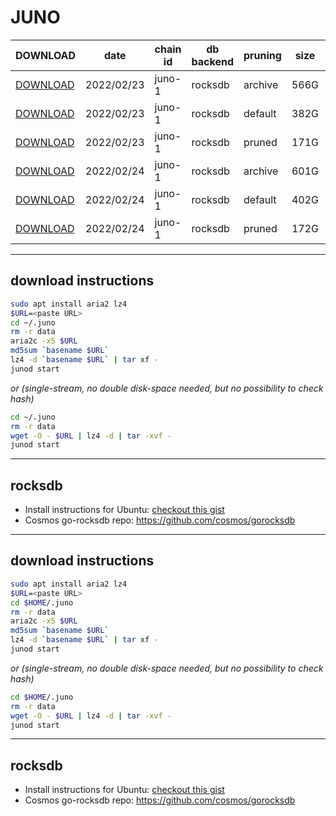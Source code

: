 # JUNO
 
| DOWNLOAD  | date | chain id | db backend | pruning | size | file name | hash |
| --------- | ---- | -------- | ---------- | ------- | ---- | --------- | ---- |
| [DOWNLOAD](https://quicksync.ccvalidators.com/SNAPSHOTS/juno-1_20220223_archive.tar.lz4) | 2022/02/23 | juno-1 | rocksdb | archive | 566G | juno-1_20220223_archive.tar.lz4 | f5d42284c8b5d37058e3a15c42994f92 |
| [DOWNLOAD](https://quicksync.ccvalidators.com/SNAPSHOTS/juno-1_20220223_default.tar.lz4) | 2022/02/23 | juno-1 | rocksdb | default | 382G | juno-1_20220223_default.tar.lz4 | 9117a0c8aaaca6e90f1614474cfe4694 |
| [DOWNLOAD](https://quicksync.ccvalidators.com/SNAPSHOTS/juno-1_20220223_pruned.tar.lz4) | 2022/02/23 | juno-1 | rocksdb | pruned | 171G | juno-1_20220223_pruned.tar.lz4 | 1c626ca8e862c12e64cc4d52dd577f67 |
| [DOWNLOAD](https://quicksync.ccvalidators.com/SNAPSHOTS/juno-1_20220224_archive.tar.lz4) | 2022/02/24 | juno-1 | rocksdb | archive | 601G | juno-1_20220224_archive.tar.lz4 | 12f79d8d4e1762f077dc78b46bc2f3e3 |
| [DOWNLOAD](https://quicksync.ccvalidators.com/SNAPSHOTS/juno-1_20220224_default.tar.lz4) | 2022/02/24 | juno-1 | rocksdb | default | 402G | juno-1_20220224_default.tar.lz4 | db56e613c7da2906c8bf8e81cd5609aa |
| [DOWNLOAD](https://quicksync.ccvalidators.com/SNAPSHOTS/juno-1_20220224_pruned.tar.lz4) | 2022/02/24 | juno-1 | rocksdb | pruned | 172G | juno-1_20220224_pruned.tar.lz4 |  |
 
---
## download instructions
 
```sh
sudo apt install aria2 lz4
$URL=<paste URL>
cd ~/.juno
rm -r data
aria2c -x5 $URL
md5sum `basename $URL`
lz4 -d `basename $URL` | tar xf -
junod start
```
*or (single-stream, no double disk-space needed, but no possibility to check hash)*
```sh
cd ~/.juno
rm -r data
wget -O - $URL | lz4 -d | tar -xvf -
junod start
```
 
---
## rocksdb
 
- Install instructions for Ubuntu: [checkout this gist](https://gist.github.com/clemensgg/907de16baa203946633ddca462cbf597)
- Cosmos go-rocksdb repo: https://github.com/cosmos/gorocksdb
 
---
## download instructions
 
```sh
sudo apt install aria2 lz4
$URL=<paste URL>
cd $HOME/.juno
rm -r data
aria2c -x5 $URL
md5sum `basename $URL`
lz4 -d `basename $URL` | tar xf -
junod start
```
*or (single-stream, no double disk-space needed, but no possibility to check hash)*
```sh
cd $HOME/.juno
rm -r data
wget -O - $URL | lz4 -d | tar -xvf -
junod start
```
 
---
## rocksdb
 
- Install instructions for Ubuntu: [checkout this gist](https://gist.github.com/clemensgg/907de16baa203946633ddca462cbf597)
- Cosmos go-rocksdb repo: https://github.com/cosmos/gorocksdb

